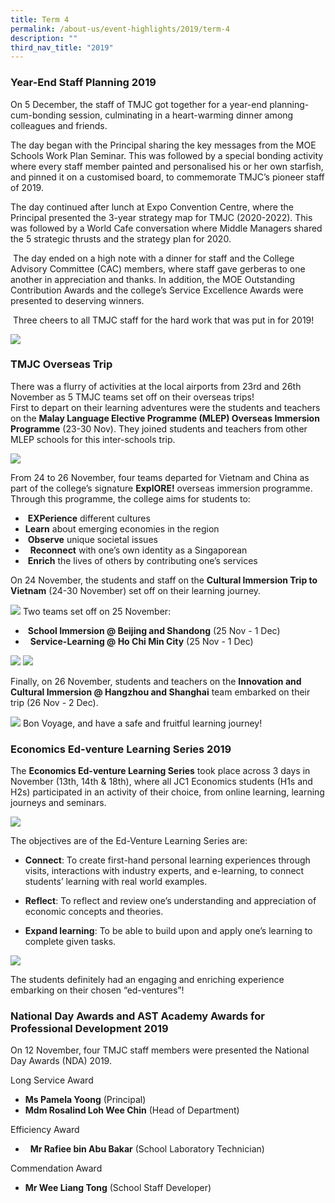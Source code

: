 ```yaml
---
title: Term 4
permalink: /about-us/event-highlights/2019/term-4
description: ""
third_nav_title: "2019"
---
```

### Year-End Staff Planning 2019

On 5 December, the staff of TMJC got together for a year-end planning-cum-bonding session, culminating in a heart-warming dinner among colleagues and friends.

The day began with the Principal sharing the key messages from the MOE Schools Work Plan Seminar. This was followed by a special bonding activity where every staff member painted and personalised his or her own starfish, and pinned it on a customised board, to commemorate TMJC’s pioneer staff of 2019.

The day continued after lunch at Expo Convention Centre, where the Principal presented the 3-year strategy map for TMJC (2020-2022). This was followed by a World Cafe conversation where Middle Managers shared the 5 strategic thrusts and the strategy plan for 2020.

 The day ended on a high note with a dinner for staff and the College Advisory Committee (CAC) members, where staff gave gerberas to one another in appreciation and thanks. In addition, the MOE Outstanding Contribution Awards and the college’s Service Excellence Awards were presented to deserving winners.

 Three cheers to all TMJC staff for the hard work that was put in for 2019!
 
 ![](/images/2019-T4-Events-StaffYearEndPlanning_01.jpeg)
 
### TMJC Overseas Trip

There was a flurry of activities at the local airports from 23rd and 26th November as 5 TMJC teams set off on their overseas trips!  
First to depart on their learning adventures were the students and teachers on the **Malay Language Elective Programme (MLEP) Overseas Immersion Programme** (23-30 Nov). They joined students and teachers from other MLEP schools for this inter-schools trip.

![](/images/2019-T4-Events-OverseasTrip_01.jpeg)

From 24 to 26 November, four teams departed for Vietnam and China as part of the college’s signature **ExplORE!** overseas immersion programme. Through this programme, the college aims for students to:

*  **EXPerience** different cultures  
* **Learn** about emerging economies in the region  
*  **Observe** unique societal issues  
*   **Reconnect** with one’s own identity as a Singaporean  
*  **Enrich** the lives of others by contributing one’s services  
  
On 24 November, the students and staff on the **Cultural Immersion Trip to Vietnam** (24-30 November) set off on their learning journey.

![](/images/2019-T4-Events-OverseasTrip_02.jpeg)
Two teams set off on 25 November:  
*  **School Immersion @ Beijing and Shandong** (25 Nov - 1 Dec)
*   **Service-Learning @ Ho Chi Min City** (25 Nov - 1 Dec)

![](/images/2019-T4-Events-OverseasTrip_03.jpeg)
![](/images/2019-T4-Events-OverseasTrip_04.jpeg)

Finally, on 26 November, students and teachers on the **Innovation and Cultural Immersion @ Hangzhou and Shanghai** team embarked on their trip (26 Nov - 2 Dec).

![](/images/2019-T4-Events-OverseasTrip_05.jpeg)
Bon Voyage, and have a safe and fruitful learning journey! 

  
### Economics Ed-venture Learning Series 2019
  
The **Economics Ed-venture Learning Series** took place across 3 days in November (13th, 14th & 18th), where all JC1 Economics students (H1s and H2s) participated in an activity of their choice, from online learning, learning journeys and seminars.

![](/images/2019-T4-Events-EconomicsEdventure_02.jpeg)

The objectives are of the Ed-Venture Learning Series are:

* **Connect**: To create first-hand personal learning experiences through visits, interactions with industry experts, and e-learning, to connect students’ learning with real world examples.

* **Reflect**: To reflect and review one’s understanding and appreciation of economic concepts and theories.

* **Expand learning**: To be able to build upon and apply one’s learning to complete given tasks.

![](/images/2019-T4-Events-EconomicsEdventure_03.jpeg)

The students definitely had an engaging and enriching experience embarking on their chosen “ed-ventures”!  
  

  
### National Day Awards and AST Academy Awards for Professional Development 2019

  
On 12 November, four TMJC staff members were presented the National Day Awards (NDA) 2019.  

Long Service Award  <br>
* **Ms Pamela Yoong** (Principal)
* **Mdm Rosalind Loh Wee Chin** (Head of Department)

Efficiency Award  
*   **Mr Rafiee bin Abu Bakar** (School Laboratory Technician) 

Commendation Award  
* **Mr Wee Liang Tong** (School Staff Developer)